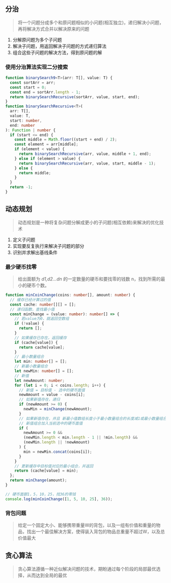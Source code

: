 ## 分治

> 将一个问题分成多个和原问题相似的小问题(相互独立)，递归解决小问题，再将解决方式合并以解决原来的问题

1. 分解原问题为多个子问题
2. 解决子问题，用返回解决子问题的方式递归算法
3. 组合这些子问题的解决方法，得到原问题的解

### 使用分治算法实现二分搜索

```ts
function binarySearch9<T>(arr: T[], value: T) {
  const sortArr = arr;
  const start = 0;
  const end = sortArr.length - 1;
  return binarySearchRecursive(sortArr, value, start, end);
}
function binarySearchRecursive<T>(
  arr: T[],
  value: T,
  start: number,
  end: number
): Function | number {
  if (start <= end) {
    const middle = Math.floor((start + end) / 2);
    const element = arr[middle];
    if (element < value) {
      return binarySearchRecursive(arr, value, middle + 1, end);
    } else if (element > value) {
      return binarySearchRecursive(arr, value, start, middle - 1);
    } else {
      return middle;
    }
  }
  return -1;
}
```

## 动态规划

> 动态规划是一种将复杂问题分解成更小的子问题(相互依赖)来解决的优化技术

1. 定义子问题
2. 实现要反复执行来解决子问题的部分
3. 识别并求解出基线条件

### 最少硬币找零

> 给出面额为 _d1,d2...dn_ 的一定数量的硬币和要找零的钱数 n，找到所需的最小的硬币个数。

```ts
function minCoinChange(coins: number[], amount: number) {
  // 缓存已经计算过的值
  const cache: number[][] = [];
  // 递归函数，查找最小值
  const minChange = (value: number): number[] => {
    // 若value为0，就返回空数组
    if (!value) {
      return [];
    }
    // 如果缓存已存在，返回缓存
    if (cache[value]) {
      return cache[value];
    }
    // 最小数量组合
    let min: number[] = [];
    // 新最小数量组合
    let newMin: number[] = [];
    // 新值
    let newAmount: number;
    for (let i = 0; i < coins.length; i++) {
      // 新值 = 目标值 - 选中的硬币面值
      newAmount = value - coins[i];
      // 如果新值存在，递归
      if (newAmount >= 0) {
        newMin = minChange(newAmount);
      }
      // 如果新值存在，并且 新最小值数组长度小于最小数量组合的长度减1或最小数量组合为空 并且 新组合有值或新值为0
      // 新值组合加入当前选中的硬币面值
      if (
        newAmount >= 0 &&
        (newMin.length < min.length - 1 || !min.length) &&
        (newMin.length || !newAmount)
      ) {
        min = newMin.concat(coins[i]);
      }
    }
    // 更新缓存中目标值对应的最小组合，并返回
    return (cache[value] = min);
  };
  return minChange(amount);
}

// 硬币面额1，5，10，25，找36的零钱
console.log(minCoinChange([1, 5, 10, 25], 36));
```
### 背包问题
> 给定一个固定大小、能够携带重量W的背包，以及一组有价值和重量的物品，找出一个最佳解决方案，使得装入背包的物品总重量不超过W，以及总价值最大


## 贪心算法
> 贪心算法遵循一种近似解决问题的技术，期盼通过每个阶段的局部最优选择，从而达到全局的最优